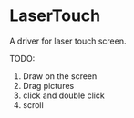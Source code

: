# LaserTouch

A driver for laser touch screen.

TODO:
1. Draw on the screen
2. Drag pictures
3. click and double click
4. scroll
